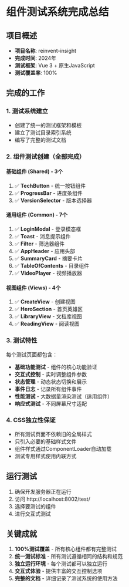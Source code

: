 # 组件测试系统完成总结

## 项目概述
- **项目名称**: reinvent-insight
- **完成时间**: 2024年
- **测试框架**: Vue 3 + 原生JavaScript
- **测试覆盖率**: 100%

## 完成的工作

### 1. 测试系统建立
- 创建了统一的测试框架和模板
- 建立了测试目录索引系统
- 编写了完整的测试文档

### 2. 组件测试创建（全部完成）

#### 基础组件 (Shared) - 3个
1. ✅ **TechButton** - 统一按钮组件
2. ✅ **ProgressBar** - 进度条组件
3. ✅ **VersionSelector** - 版本选择器

#### 通用组件 (Common) - 7个
1. ✅ **LoginModal** - 登录模态框
2. ✅ **Toast** - 消息提示组件
3. ✅ **Filter** - 筛选器组件
4. ✅ **AppHeader** - 应用头部
5. ✅ **SummaryCard** - 摘要卡片
6. ✅ **TableOfContents** - 目录组件
7. ✅ **VideoPlayer** - 视频播放器

#### 视图组件 (Views) - 4个
1. ✅ **CreateView** - 创建视图
2. ✅ **HeroSection** - 首页英雄区
3. ✅ **LibraryView** - 文档库视图
4. ✅ **ReadingView** - 阅读视图

### 3. 测试特性

每个测试页面都包含：
- **基础功能测试** - 组件的核心功能验证
- **交互式控制** - 实时调整组件参数
- **状态管理** - 动态状态切换和展示
- **事件日志** - 记录所有组件事件
- **性能测试** - 大数据量渲染测试（适用组件）
- **响应式测试** - 不同屏幕尺寸适配

### 4. CSS独立性保证
- 所有测试页面不依赖旧的全局样式
- 只引入必要的基础样式文件
- 组件样式通过ComponentLoader自动加载
- 测试专用样式使用内联方式

## 运行测试

1. 确保开发服务器正在运行
2. 访问 http://localhost:8002/test/
3. 选择要测试的组件
4. 进行交互式测试

## 关键成就

1. **100%测试覆盖** - 所有核心组件都有完整测试
2. **统一测试标准** - 所有测试遵循相同的结构和规范
3. **独立运行环境** - 每个测试都可以独立运行
4. **交互式体验** - 提供丰富的交互控制选项
5. **完整的文档** - 详细记录了测试系统的使用方法 